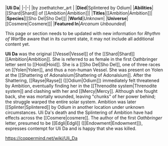 |**Uli Da**|
|-|-|
|by  zoethatcher_art |
|**Died**|Splintered by Odium|
|**Abilities**|[[Shard\|Shard]] of [[Ambition\|Ambition]]|
|**Titles**|[[Ambition\|Ambition]]|
|**Species**|[[Sho Del\|Sho Del]]|
|**World**|*Unknown*|
|**Universe**|[[Cosmere\|Cosmere]]|
|**Featured In**|*Arcanum Unbounded*|

This page or section needs to be updated with new information for *Rhythm of War*!Be aware that in its current state, it may not include all additional content yet.

**Uli Da** was the original [[Vessel\|Vessel]] of the [[Shard\|Shard]] [[Ambition\|Ambition]]. She is referred to as female in the first Oathbringer letter sent to [[Hoid\|Hoid]].
She is a [[Sho Del\|Sho Del]], one of three races on [[Yolen\|Yolen]], and thus a non-human Vessel. She was present on Yolen at the [[Shattering of Adonalsium\|Shattering of Adonalsium]].
After the Shattering, [[Rayse\|Rayse]] ([[Odium\|Odium]]) immediately felt threatened by Ambition, eventually finding her in the [[Threnodite system\|Threnodite system]] and clashing with her and [[Mercy\|Mercy]]. Although she fought back, she was mortally wounded, leaving "chunks" of her power behind; the struggle warped the entire solar system. Ambition was later [[Splinter\|Splintered]] by Odium in another location under unknown circumstances. Uli Da's death and the Splintering of Ambition have had effects across the [[Cosmere\|cosmere]].
The author of the first *Oathbringer* letter, presumed to be [[Edgli\|Edgli]] ([[Endowment\|Endowment]]), expresses contempt for Uli Da and is happy that she was killed.



https://coppermind.net/wiki/Uli_Da